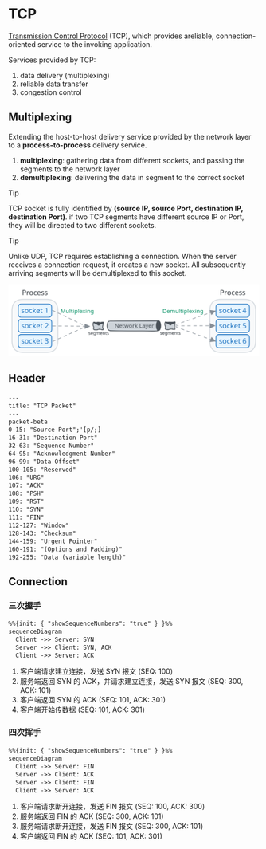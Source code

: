 # TCP

[Transmission Control Protocol](https://datatracker.ietf.org/doc/html/rfc9293) (TCP), which provides areliable, connection-oriented service to the invoking application.

Services provided by TCP:

1. data delivery (multiplexing)
2. reliable data transfer
3. congestion control

## Multiplexing

Extending the host-to-host delivery service provided by the network layer to a **process-to-process** delivery service.

1. **multiplexing**: gathering data from different sockets, and passing the segments to the network layer
2. **demultiplexing**: delivering the data in segment to the correct socket

> [!TIP]
> TCP socket is fully identified by **(source IP, source Port, destination IP, destination Port)**. if two TCP segments have different source IP or Port, they will be directed to two different sockets.

> [!TIP]
> Unlike UDP, TCP requires establishing a connection. When the server receives a connection request, it creates a new socket. All subsequently arriving segments will be demultiplexed to this socket.

![multiplexing](../imgs/network-udp-multiplexing.svg)

## Header

```mermaid
---
title: "TCP Packet"
---
packet-beta
0-15: "Source Port";'[p/;]
16-31: "Destination Port"
32-63: "Sequence Number"
64-95: "Acknowledgment Number"
96-99: "Data Offset"
100-105: "Reserved"
106: "URG"
107: "ACK"
108: "PSH"
109: "RST"
110: "SYN"
111: "FIN"
112-127: "Window"
128-143: "Checksum"
144-159: "Urgent Pointer"
160-191: "(Options and Padding)"
192-255: "Data (variable length)"
```

## Connection

### 三次握手

```mermaid
%%{init: { "showSequenceNumbers": "true" } }%%
sequenceDiagram
  Client ->> Server: SYN
  Server ->> Client: SYN, ACK
  Client ->> Server: ACK
```

1. 客户端请求建立连接，发送 SYN 报文 (SEQ: 100)
2. 服务端返回 SYN 的 ACK，并请求建立连接，发送 SYN 报文 (SEQ: 300, ACK: 101)
3. 客户端返回 SYN 的 ACK (SEQ: 101, ACK: 301)
4. 客户端开始传数据 (SEQ: 101, ACK: 301)

### 四次挥手

```mermaid
%%{init: { "showSequenceNumbers": "true" } }%%
sequenceDiagram
  Client ->> Server: FIN
  Server ->> Client: ACK
  Server ->> Client: FIN
  Client ->> Server: ACK
```

1. 客户端请求断开连接，发送 FIN 报文 (SEQ: 100, ACK: 300)
2. 服务端返回 FIN 的 ACK (SEQ: 300, ACK: 101)
3. 服务端请求断开连接，发送 FIN 报文 (SEQ: 300, ACK: 101)
4. 客户端返回 FIN 的 ACK (SEQ: 101, ACK: 301)
